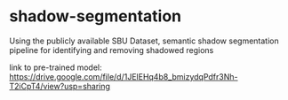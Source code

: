 # shadow-segmentation
Using the publicly available SBU Dataset, semantic shadow segmentation pipeline for identifying and removing shadowed regions

link to pre-trained model: https://drive.google.com/file/d/1JElEHq4b8_bmizydqPdfr3Nh-T2iCpT4/view?usp=sharing
